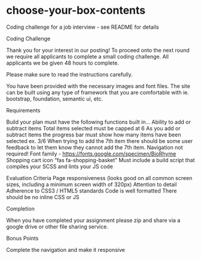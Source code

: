 # choose-your-box-contents
Coding challenge for a job interview - see README for details

Coding Challenge

Thank you for your interest in our posting!  To proceed onto the next round we require all applicants to complete a small coding challenge.  All applicants we be given 48 hours to complete.  

Please make sure to read the instructions carefully.

You have been provided with the necessary images and font files.  The site can be built using any type of framework that you are comfortable with ie. bootstrap, foundation, semantic ui, etc.

Requirements

Build your plan must have the following functions built in...
Ability to add or subtract items
Total items selected must be capped at 6
As you add or subtract items the progress bar must show how many items have been selected ex. 3/6
When trying to add the 7th item there should be some user feedback to let them know they cannot add the 7th item.
Navigation not required!
Font family - https://fonts.google.com/specimen/BioRhyme
Shopping cart icon “fas fa-shopping-basket”
Must include a build script that compiles your SCSS and lints your JS code

Evaluation Criteria
Page responsiveness (looks good on all common screen sizes, including a minimum screen width of 320px)
Attention to detail
Adherence to CSS3 / HTML5 standards
Code is well formatted
There should be no inline CSS or JS




Completion

When you have completed your assignment please zip and share via a google drive or other file sharing service. 

Bonus Points

Complete the navigation and make it responsive 
